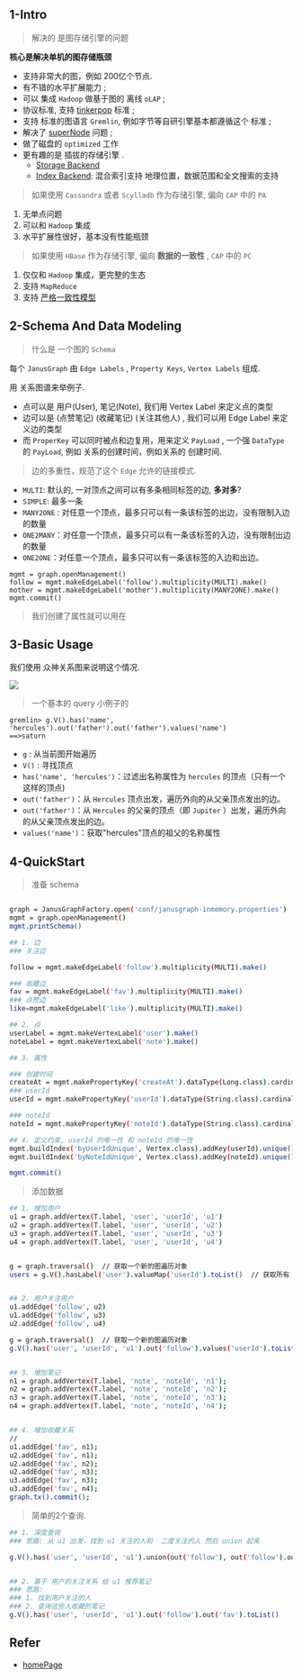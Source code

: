 

## 1-Intro


> 解决的 是图存储引擎的问题


**核心是解决单机的图存储瓶颈**

- 支持非常大的图，例如 200亿个节点.
- 有不错的水平扩展能力 ;
- 可以 集成 `Hadoop` 做基于图的 离线 `oLAP` ;
- 协议标准, 支持 [tinkerpop](https://tinkerpop.apache.org/) 标准 ;
- 支持 标准的图语言 `Gremlin`, 例如字节等自研引擎基本都遵循这个 标准 ;
- 解决了 [superNode](https://www.datastax.com/blog/2012/10/solution-supernode-problem)  问题 ;
- 做了磁盘的 `optimized` 工作
- 更有趣的是 插拔的存储引擎 .
	- [Storage Backend](https://docs.janusgraph.org/storage-backend/)
	- [Index Backend](https://docs.janusgraph.org/index-backend/): 混合索引支持 地理位置，数据范围和全文搜索的支持


> 如果使用 `Cassandra` 或者 `Scylladb` 作为存储引擎, 偏向 `CAP` 中的 `PA`


1. 无单点问题
2. 可以和 `Hadoop` 集成
3. 水平扩展性很好，基本没有性能瓶颈

> 如果使用 `HBase` 作为存储引擎, 偏向 **数据的一致性** , `CAP` 中的 `PC`


1. 仅仅和 `Hadoop` 集成，更完整的生态
2. 支持 `MapReduce`
3. 支持 [严格一致性模型](https://en.wikipedia.org/wiki/Consistency_model#Strict_consistency)


## 2-Schema And Data Modeling

> 什么是 一个图的 `Schema`

每个 `JanusGraph` 由 `Edge Labels` , `Property Keys`, `Vertex Labels` 组成. 

用 关系图谱来举例子.

- 点可以是 用户(User), 笔记(Note), 我们用 Vertex Label 来定义点的类型
- 边可以是 (点赞笔记) (收藏笔记) (关注其他人) , 我们可以用 Edge Label 来定义边的类型
- 而 `ProperKey` 可以同时被点和边复用，用来定义 `PayLoad` , 一个强 `DataType` 的 `PayLoad`, 例如 关系的创建时间，例如关系的 创建时间.

> 边的多重性，规范了这个 `Edge` 允许的链接模式.


- `MULTI`: 默认的, 一对顶点之间可以有多条相同标签的边, **多对多**?
- `SIMPLE`: 最多一条
- `MANY2ONE` : 对任意一个顶点，最多只可以有一条该标签的出边，没有限制入边的数量
- `ONE2MANY`：对任意一个顶点，最多只可以有一条该标签的入边，没有限制出边的数量
- `ONE2ONE`：对任意一个顶点，最多只可以有一条该标签的入边和出边。


```
mgmt = graph.openManagement()
follow = mgmt.makeEdgeLabel('follow').multiplicity(MULTI).make()
mother = mgmt.makeEdgeLabel('mother').multiplicity(MANY2ONE).make()
mgmt.commit()
```

> 我们创建了属性就可以用在

## 3-Basic Usage



我们使用 众神关系图来说明这个情况.

![](https://docs.janusgraph.org/getting-started/graph-of-the-gods-2.png)


> 一个基本的 query 小例子的

```gremlin
gremlin> g.V().has('name', 'hercules').out('father').out('father').values('name')
==>saturn
```


- `g` : 从当前图开始遍历
- `V()` : 寻找顶点
- `has('name', 'hercules')`：过滤出名称属性为 `hercules` 的顶点（只有一个这样的顶点)
- `out('father')`：从 `Hercules` 顶点出发，遍历外向的从父亲顶点发出的边。
- `out('father')`：从 `Hercules` 的父亲的顶点（即 `Jupiter` ）出发，遍历外向的从父亲顶点发出的边。
- `values('name')`：获取"hercules"顶点的祖父的名称属性


## 4-QuickStart

> 准备 schema

```bash

graph = JanusGraphFactory.open('conf/janusgraph-inmemory.properties')
mgmt = graph.openManagement()
mgmt.printSchema()

## 1. 边
### 关注边

follow = mgmt.makeEdgeLabel('follow').multiplicity(MULTI).make()

### 收藏边
fav = mgmt.makeEdgeLabel('fav').multiplicity(MULTI).make()
### 点赞边
like=mgmt.makeEdgeLabel('like').multiplicity(MULTI).make()

## 2. 点
userLabel = mgmt.makeVertexLabel('user').make()
noteLabel = mgmt.makeVertexLabel('note').make()

## 3. 属性

### 创建时间
createAt = mgmt.makePropertyKey('createAt').dataType(Long.class).cardinality(Cardinality.SINGLE).make()
### userId
userId = mgmt.makePropertyKey('userId').dataType(String.class).cardinality(Cardinality.SINGLE).make()

### noteId
noteId = mgmt.makePropertyKey('noteId').dataType(String.class).cardinality(Cardinality.SINGLE).make()

## 4. 定义约束, userId 的唯一性 和 noteId 的唯一性
mgmt.buildIndex('byUserIdUnique', Vertex.class).addKey(userId).unique().indexOnly(userLabel).buildCompositeIndex()
mgmt.buildIndex('byNoteIdUnique', Vertex.class).addKey(noteId).unique().indexOnly(noteLabel).buildCompositeIndex()

mgmt.commit()
```


> 添加数据


```bash
## 1. 增加用户
u1 = graph.addVertex(T.label, 'user', 'userId', 'u1')
u2 = graph.addVertex(T.label, 'user', 'userId', 'u2')
u3 = graph.addVertex(T.label, 'user', 'userId', 'u3')
u4 = graph.addVertex(T.label, 'user', 'userId', 'u4')


g = graph.traversal()  // 获取一个新的图遍历对象
users = g.V().hasLabel('user').valueMap('userId').toList()  // 获取所有 "user" 顶点的 "userId" 属性


## 2. 用户关注用户
u1.addEdge('follow', u2)
u1.addEdge('follow', u3)
u2.addEdge('follow', u4)

g = graph.traversal()  // 获取一个新的图遍历对象
g.V().has('user', 'userId', 'u1').out('follow').values('userId').toList()


## 3. 增加笔记
n1 = graph.addVertex(T.label, 'note', 'noteId', 'n1');
n2 = graph.addVertex(T.label, 'note', 'noteId', 'n2');
n3 = graph.addVertex(T.label, 'note', 'noteId', 'n3');
n4 = graph.addVertex(T.label, 'note', 'noteId', 'n4');


## 4. 增加收藏关系
//
u1.addEdge('fav', n1);
u2.addEdge('fav', n1);
u2.addEdge('fav', n2);
u2.addEdge('fav', n3);
u3.addEdge('fav', n3);
u3.addEdge('fav', n4);
graph.tx().commit();
```

> 简单的2个查询.


```bash
## 1. 深度查询
### 思路: 从 u1 出发，找到 u1 关注的人和  二度关注的人 然后 union 起来

g.V().has('user', 'userId', 'u1').union(out('follow'), out('follow').out('follow')).dedup().values('userId').toList()


## 2. 基于 用户的关注关系 给 u1 推荐笔记
### 思路:
### 1. 找到用户关注的人
### 2. 查询这些人收藏的笔记
g.V().has('user', 'userId', 'u1').out('follow').out('fav').toList()

```

## Refer

- [homePage](https://docs.janusgraph.org/)


